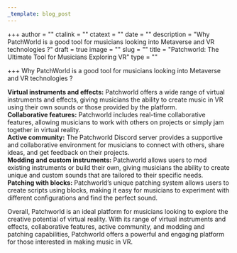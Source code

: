 ```yaml
---
_template: blog_post
---
```


+++
author = ""
ctalink = ""
ctatext = ""
date = ""
description = "Why PatchWorld is a good tool for musicians looking into Metaverse and VR technologies ?"
draft = true
image = ""
slug = ""
title = "Patchworld: The Ultimate Tool for Musicians Exploring VR"
type = ""

+++
Why PatchWorld is a good tool for musicians looking into Metaverse and VR technologies ?  
  
**Virtual instruments and effects:** Patchworld offers a wide range of virtual instruments and effects, giving musicians the ability to create music in VR using their own sounds or those provided by the platform.  
**Collaborative features:** Patchworld includes real-time collaborative features, allowing musicians to work with others on projects or simply jam together in virtual reality.  
**Active community:** The Patchworld Discord server provides a supportive and collaborative environment for musicians to connect with others, share ideas, and get feedback on their projects.  
**Modding and custom instruments:** Patchworld allows users to mod existing instruments or build their own, giving musicians the ability to create unique and custom sounds that are tailored to their specific needs.  
**Patching with blocks:** Patchworld’s unique patching system allows users to create scripts using blocks, making it easy for musicians to experiment with different configurations and find the perfect sound.

  
Overall, Patchworld is an ideal platform for musicians looking to explore the creative potential of virtual reality. With its range of virtual instruments and effects, collaborative features, active community, and modding and patching capabilities, Patchworld offers a powerful and engaging platform for those interested in making music in VR.

